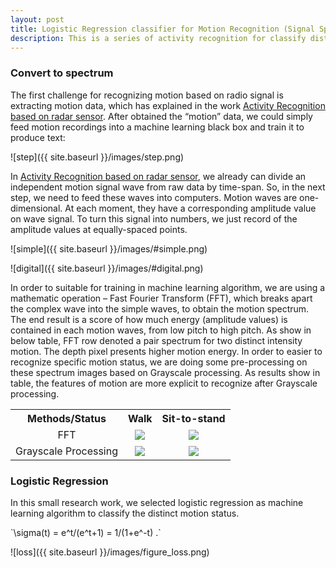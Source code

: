 ```yaml
---
layout: post
title: Logistic Regression classifier for Motion Recognition (Signal Spectrum)
description: This is a series of activity recognition for classify distinct intensity motions (raw data obtained as radio signal data) based on logistic regression machine learning algorithm. 
---
```


### Convert to spectrum
<span>The first challenge for recognizing motion based on radio signal is extracting motion data, 
which has explained in the work <a href="{{site.baseurl}}/Activity/">Activity Recognition based on radar sensor</a>. 
After obtained the “motion” data, 
we could simply feed motion recordings into a machine learning black box and train it to produce text:
</span>

![step]({{ site.baseurl }}/images/step.png)

<span>
In <a href="{{site.baseurl}}/Activity/">Activity Recognition based on radar sensor</a>, we already can divide an 
independent motion signal wave from raw data by time-span.
So, in the next step, we need to feed these waves into computers. 
Motion waves are one-dimensional. At each moment, they have a corresponding amplitude value on wave signal. 
To turn this signal into numbers, we just record of the amplitude values at equally-spaced points. 
</span>

![simple]({{ site.baseurl }}/images/#simple.png)

![digital]({{ site.baseurl }}/images/#digital.png)



<span>
In order to suitable for training in machine learning algorithm, we are using a mathematic operation – Fast Fourier Transform (FFT), 
which breaks apart the complex wave into the simple waves, to obtain the motion spectrum. 
The end result is a score of how much energy (amplitude values) is contained in each motion waves, 
from low pitch to high pitch. 
</span>

<span>
As show in below table, FFT row denoted a pair spectrum for two distinct intensity motion. 
The depth pixel presents higher motion energy. In order to easier to recognize specific motion status, 
we are doing some pre-processing on these spectrum images based on Grayscale processing. 
As results show in table, the features of motion are more explicit to recognize after Grayscale processing. 
</span>

<div class="education">
<table>
  <tr>
    <th align="center">Methods/Status</th>
    <th>Walk</th>
    <th>Sit-to-stand</th>
  </tr>
  <tr>
    <td align="center" valign="middle">FFT</td>
    <td align="center"><a href="{{ site.baseurl }}/images/figure_walk.png"><img src="{{ site.baseurl }}/images/figure_walk.png"></a></td>
    <td align="center"><a href="{{ site.baseurl }}/images/figure_sit.png"><img src="{{ site.baseurl }}/images/figure_sit.png"></a></td>
  </tr>
  <tr>
    <td align="center" valign="middle">Grayscale Processing</td>
    <td align="center"><a href="{{ site.baseurl }}/images/walk3.png"><img src="{{ site.baseurl }}/images/walk3.png" align="middle" ></a></td>
    <td align="center"><a href="{{ site.baseurl }}/images/sitting5.png"><img src="{{ site.baseurl }}/images/sitting5.png" align="middle"></a></td>
  </tr>
</table>
</div>

### Logistic Regression

<span>
In this small research work, we selected logistic regression as machine learning algorithm to classify the distinct motion status.</span>
<p >
  `\sigma(t) = e^t/(e^t+1) = 1/(1+e^-t) .`
</p>
<script type="text/javascript" async
  src="https://cdnjs.cloudflare.com/ajax/libs/mathjax/2.7.2/MathJax.js?config=TeX-MML-AM_CHTML">
</script>


![loss]({{ site.baseurl }}/images/figure_loss.png)



